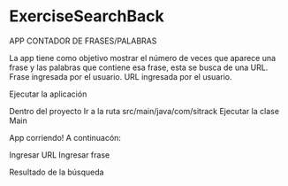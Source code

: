 # ExerciseSearchBack

APP CONTADOR DE FRASES/PALABRAS

La app tiene como objetivo mostrar el número de veces que aparece una frase y las palabras que contiene esa frase, esta se busca de una URL.
Frase ingresada por el usuario.
URL ingresada por el usuario.

Ejecutar la aplicación

Dentro del proyecto 
Ir a la ruta src/main/java/com/sitrack
Ejecutar la clase Main

App corriendo! A continuacón: 

Ingresar URL 
Ingresar frase

Resultado de la búsqueda
